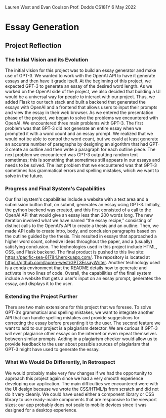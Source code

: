 Lauren West and Evan Coulson
Prof. Dodds
CS181Y
6 May 2022
# Essay Generation 
## Project Reflection
### The Initial Vision and its Evolution
The initial vision for this project was to build an essay generator and make use of GPT-3. We wanted to work with the OpenAI API to have it generate essays and then have it grade itself. At the beginning of this project, we expected GPT-3 to generate an essay of the desired word length. As we worked on the OpenAI side of the project, we also decided that building a UI would be a universal way for people to interact with our project. Thus, we added Flask to our tech stack and built a backend that generated the essays with OpenAI and a frontend that allows users to input their prompts and view the essay in their web browser.
As we entered the presentation phase of the project, we began to solve the problems we encountered with OpenAI. We encountered three main problems with GPT-3. The first problem was that GPT-3 did not generate an entire essay when we prompted it with a word count and an essay prompt. We realized that we would not be able to control the word count, but we could at least generate an accurate number of paragraphs by designing an algorithm that had GPT-3 create an outline and then write a paragraph for each outline piece. The next problem we encountered was GPT-3 outputting random text sometimes; this is something that sometimes still appears in our essays and needs to be solved. The last problem that we encountered was that GPT-3 sometimes has grammatical errors and spelling mistakes, which we want to solve in the future.
### Progress and Final System's Capabilities
Our final system's capabilities include a website with a text area and a submission button that, on submit, generates an essay using GPT-3. Initially, the python backend was created, and this first consisted of a call to the OpenAI API that would give an essay less than 200 words long. The new iteration involved what we have named “the essay recipe,” consisting of distinct calls to the OpenAI’s API to create a thesis and an outline. Then, we made API calls to create intro, body, and conclusion paragraphs based on the outline guided by the thesis. This resulted in essays that approached a higher word count, cohesive ideas throughout the paper, and a (usually) satisfying conclusion.
The technologies used in this project include HTML, CSS, and Flask backend. The final product is pushed to this live site: ​​https://pacific-sea-61784.herokuapp.com/. The repository is located at https://github.com/lauren-west/GPT3EssayWriter. Another technology used is a conda environment that the README details how to generate and activate in two lines of code. Overall, the capabilities of the final system include a website that gets a user's input on an essay prompt, generates the essay, and displays it to the user.
### Extending the Project Further
There are two main extensions for this project that we foresee. To solve GPT-3’s grammatical and spelling mistakes, we want to integrate another API that can handle spelling mistakes and provide suggestions for correcting the essay before presenting it to the user. The second feature we want to add to our project is a plagiarism detector. We are curious if GPT-3 will ever plagiarise other essays on the internet or even repeat themselves between similar prompts. Adding in a plagiarism checker would allow us to provide feedback to the user about possible sources of plagiarism that GPT-3 might have used to generate the essay.
### What We Would Do Differently, In Retrospect
We would probably make very few changes if we had the opportunity to approach this project again since we had a very smooth experience developing our application. The main difficulties we encountered were with the UI design because we wrote the CSS/HTML/js from scratch and did not do it very cleanly. We could have used either a component library or CSS library to use ready-made components that are responsive to the viewport sizes; our app probably does not scale to mobile devices since it was designed for a desktop experience. 




